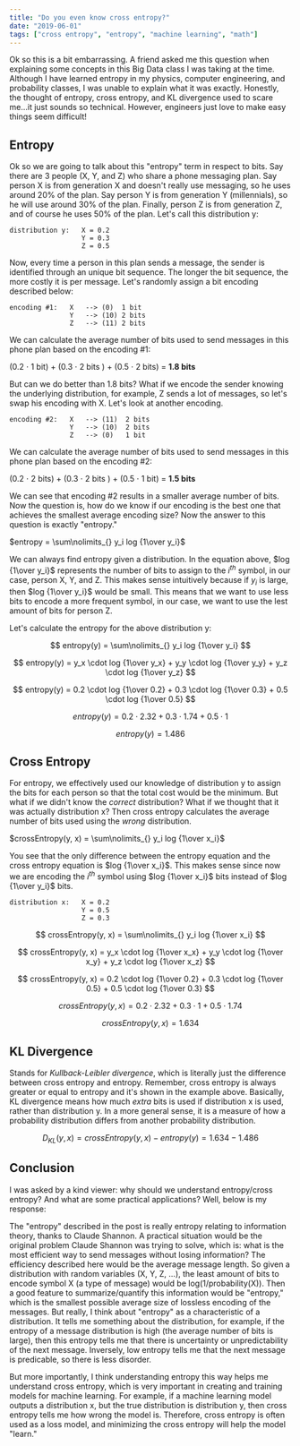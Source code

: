 ```yaml
---
title: "Do you even know cross entropy?"
date: "2019-06-01"
tags: ["cross entropy", "entropy", "machine learning", "math"]
---
```

Ok so this is a bit embarrassing. A friend asked me this question when explaining some concepts in this Big Data class I was taking at the time. Although I have learned entropy in my physics, computer engineering, and probability classes, I was unable to explain what it was exactly. Honestly, the thought of entropy, cross entropy, and KL divergence used to scare me...it just sounds so technical. However, engineers just love to make easy things seem difficult!

## Entropy

Ok so we are going to talk about this "entropy" term in respect to bits. Say there are 3 people (X, Y, and Z) who share a phone messaging plan. Say person X is from generation X and doesn't really use messaging, so he uses around 20% of the plan. Say person Y is from generation Y (millennials), so he will use around 30% of the plan. Finally, person Z is from generation Z, and of course he uses 50% of the plan. Let's call this distribution y:

    distribution y:   X = 0.2
                      Y = 0.3
                      Z = 0.5

Now, every time a person in this plan sends a message, the sender is identified through an unique bit sequence. The longer the bit sequence, the more costly it is per message. Let's randomly assign a bit encoding described below:

    encoding #1:   X   --> (0)  1 bit
                   Y   --> (10) 2 bits
                   Z   --> (11) 2 bits

We can calculate the average number of bits used to send messages in this phone plan based on the encoding #1:

(0.2 $\cdot$ 1 bit) + (0.3 $\cdot$ 2 bits ) + (0.5 $\cdot$ 2 bits) = __1.8 bits__

But can we do better than 1.8 bits? What if we encode the sender knowing the underlying distribution, for example, Z sends a lot of messages, so let's swap his encoding with X. Let's look at another encoding.

    encoding #2:   X   --> (11)  2 bits
                   Y   --> (10)  2 bits
                   Z   --> (0)   1 bit

We can calculate the average number of bits used to send messages in this phone plan based on the encoding #2:

(0.2 $\cdot$ 2 bits) + (0.3 $\cdot$ 2 bits ) + (0.5 $\cdot$ 1 bit) = __1.5 bits__

We can see that encoding #2 results in a smaller average number of bits. Now the question is, how do we know if our encoding is the best one that achieves the smallest average encoding size? Now the answer to this question is exactly "entropy."

$entropy = \sum\nolimits_{} y_i log {1\over y_i}$


We can always find entropy given a distribution. In the equation above, $log {1\over y_i}$ represents the number of bits to assign to the $i^{th}$ symbol, in our case, person X, Y, and Z. This makes sense intuitively because if $y_i$ is large, then $log {1\over y_i}$ would be small. This means that we want to use less bits to encode a more frequent symbol, in our case, we want to use the lest amount of bits for person Z.

Let's calculate the entropy for the above distribution y:

$$ entropy(y) = \sum\nolimits_{} y_i log {1\over y_i} $$

$$ entropy(y) = y_x \cdot log {1\over y_x} + y_y \cdot log {1\over y_y} + y_z \cdot log {1\over y_z} $$

$$ entropy(y) = 0.2 \cdot log {1\over 0.2} + 0.3 \cdot log {1\over 0.3} + 0.5 \cdot log {1\over 0.5} $$

$$ entropy(y) = 0.2 \cdot 2.32 + 0.3 \cdot 1.74 + 0.5 \cdot 1 $$

$$ entropy(y) = 1.486 $$

## Cross Entropy

For entropy, we effectively used our knowledge of distribution y to assign the bits for each person so that the total cost would be the minimum. But what if we didn't know the _correct_ distribution? What if we thought that it was actually distribution x? Then cross entropy calculates the average number of bits used using the _wrong_ distribution.

$crossEntropy(y, x) = \sum\nolimits_{} y_i log {1\over x_i}$

You see that the only difference between the entropy equation and the cross entropy equation is $log {1\over x_i}$. This makes sense since now we are encoding the  $i^{th}$ symbol using  $log {1\over x_i}$ bits instead of $log {1\over y_i}$ bits.

    distribution x:   X = 0.2
                      Y = 0.5
                      Z = 0.3


$$ crossEntropy(y, x) = \sum\nolimits_{} y_i log {1\over x_i} $$

$$ crossEntropy(y, x) = y_x \cdot log {1\over x_x} + y_y \cdot log {1\over x_y} + y_z \cdot log {1\over x_z} $$

$$ crossEntropy(y, x) = 0.2 \cdot log {1\over 0.2} + 0.3 \cdot log {1\over 0.5} + 0.5 \cdot log {1\over 0.3} $$

$$ crossEntropy(y, x) = 0.2 \cdot 2.32 + 0.3 \cdot 1 + 0.5 \cdot 1.74 $$

$$ crossEntropy(y, x) = 1.634 $$



## KL Divergence

Stands for _Kullback-Leibler divergence_, which is literally just the difference between cross entropy and entropy. Remember, cross entropy is always greater or equal to entropy and it's shown in the example above. Basically, KL divergence means how much _extra_ bits is used if distribution x is used, rather than distribution y. In a more general sense, it is a measure of how a probability distribution differs from another probability distribution.

$$D_{KL}(y, x) = crossEntropy(y,x) - entropy(y) = 1.634 - 1.486$$

## Conclusion

I was asked by a kind viewer: why should we understand entropy/cross entropy? And what are some practical applications? Well, below is my response:

The "entropy" described in the post is really entropy relating to information theory, thanks to Claude Shannon. A practical situation would be the original problem Claude Shannon was trying to solve, which is: what is the most efficient way to send messages without losing information? The efficiency described here would be the average message length. So given a distribution with random variables (X, Y, Z, ...), the least amount of bits to encode symbol X (a type of message) would be log(1/probability(X)). Then a good feature to summarize/quantify this information would be "entropy," which is the smallest possible average size of lossless encoding of the messages. But really, I think about "entropy" as a characteristic of a distribution. It tells me something about the distribution, for example, if the entropy of a message distribution is high (the average number of bits is large), then this entropy tells me that there is uncertainty or unpredictability of the next message. Inversely, low entropy tells me that the next message is predicable, so there is less disorder.

But more importantly, I think understanding entropy this way helps me understand cross entropy, which is very important in creating and training models for machine learning. For example, if a machine learning model outputs a distribution x, but the true distribution is distribution y, then cross entropy tells me how wrong the model is. Therefore, cross entropy is often used as a loss model, and minimizing the cross entropy will help the model "learn."
